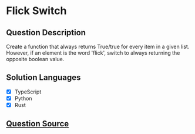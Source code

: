 # Flick Switch

## Question Description

Create a function that always returns True/true for every item in a given list.
However, if an element is the word 'flick', switch to always returning the opposite boolean value.

## Solution Languages

- [x] TypeScript
- [x] Python
- [x] Rust

## [Question Source](https://www.codewars.com/kata/64fbfe2618692c2018ebbddb)
